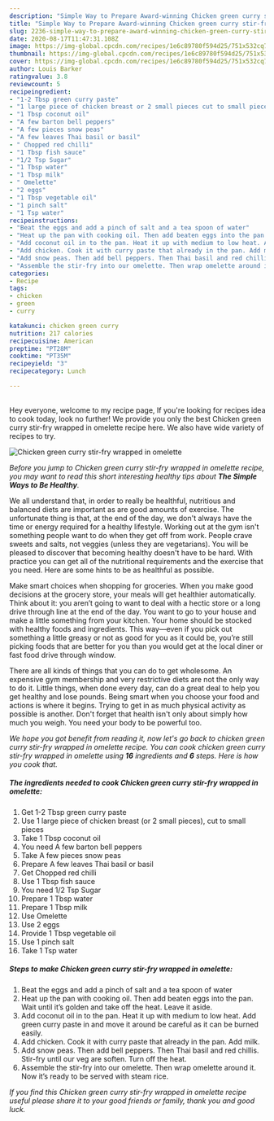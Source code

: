 ```yaml
---
description: "Simple Way to Prepare Award-winning Chicken green curry stir-fry wrapped in omelette"
title: "Simple Way to Prepare Award-winning Chicken green curry stir-fry wrapped in omelette"
slug: 2236-simple-way-to-prepare-award-winning-chicken-green-curry-stir-fry-wrapped-in-omelette
date: 2020-08-17T11:47:31.108Z
image: https://img-global.cpcdn.com/recipes/1e6c89780f594d25/751x532cq70/chicken-green-curry-stir-fry-wrapped-in-omelette-recipe-main-photo.jpg
thumbnail: https://img-global.cpcdn.com/recipes/1e6c89780f594d25/751x532cq70/chicken-green-curry-stir-fry-wrapped-in-omelette-recipe-main-photo.jpg
cover: https://img-global.cpcdn.com/recipes/1e6c89780f594d25/751x532cq70/chicken-green-curry-stir-fry-wrapped-in-omelette-recipe-main-photo.jpg
author: Louis Barker
ratingvalue: 3.8
reviewcount: 5
recipeingredient:
- "1-2 Tbsp green curry paste"
- "1 large piece of chicken breast or 2 small pieces cut to small pieces"
- "1 Tbsp coconut oil"
- "A few barton bell peppers"
- "A few pieces snow peas"
- "A few leaves Thai basil or basil"
- " Chopped red chilli"
- "1 Tbsp fish sauce"
- "1/2 Tsp Sugar"
- "1 Tbsp water"
- "1 Tbsp milk"
- " Omelette"
- "2 eggs"
- "1 Tbsp vegetable oil"
- "1 pinch salt"
- "1 Tsp water"
recipeinstructions:
- "Beat the eggs and add a pinch of salt and a tea spoon of water"
- "Heat up the pan with cooking oil. Then add beaten eggs into the pan. Wait until it’s golden and take off the heat. Leave it aside."
- "Add coconut oil in to the pan. Heat it up with medium to low heat. Add green curry paste in and move it around be careful as it can be burned easily."
- "Add chicken. Cook it with curry paste that already in the pan. Add milk."
- "Add snow peas. Then add bell peppers. Then Thai basil and red chillis. Stir-fry until our veg are soften. Turn off the heat."
- "Assemble the stir-fry into our omelette. Then wrap omelette around it. Now it’s ready to be served with steam rice."
categories:
- Recipe
tags:
- chicken
- green
- curry

katakunci: chicken green curry 
nutrition: 217 calories
recipecuisine: American
preptime: "PT28M"
cooktime: "PT35M"
recipeyield: "3"
recipecategory: Lunch

---
```

<br>
Hey everyone, welcome to my recipe page, If you're looking for recipes idea to cook today, look no further! We provide you only the best Chicken green curry stir-fry wrapped in omelette recipe here. We also have wide variety of recipes to try.
<br>


![Chicken green curry stir-fry wrapped in omelette](https://img-global.cpcdn.com/recipes/1e6c89780f594d25/751x532cq70/chicken-green-curry-stir-fry-wrapped-in-omelette-recipe-main-photo.jpg)

<i>Before you jump to Chicken green curry stir-fry wrapped in omelette recipe, you may want to read this short interesting healthy tips about <strong>The Simple Ways to Be Healthy</strong>.</i>

We all understand that, in order to really be healthful, nutritious and balanced diets are important as are good amounts of exercise. The unfortunate thing is that, at the end of the day, we don't always have the time or energy required for a healthy lifestyle. Working out at the gym isn't something people want to do when they get off from work. People crave sweets and salts, not veggies (unless they are vegetarians). You will be pleased to discover that becoming healthy doesn't have to be hard. With practice you can get all of the nutritional requirements and the exercise that you need. Here are some hints to be as healthful as possible.

Make smart choices when shopping for groceries. When you make good decisions at the grocery store, your meals will get healthier automatically. Think about it: you aren’t going to want to deal with a hectic store or a long drive through line at the end of the day. You want to go to your house and make a little something from your kitchen. Your home should be stocked with healthy foods and ingredients. This way—even if you pick out something a little greasy or not as good for you as it could be, you’re still picking foods that are better for you than you would get at the local diner or fast food drive through window.

There are all kinds of things that you can do to get wholesome. An expensive gym membership and very restrictive diets are not the only way to do it. Little things, when done every day, can do a great deal to help you get healthy and lose pounds. Being smart when you choose your food and actions is where it begins. Trying to get in as much physical activity as possible is another. Don't forget that health isn't only about simply how much you weigh. You need your body to be powerful too. 


<i>We hope you got benefit from reading it, now let's go back to chicken green curry stir-fry wrapped in omelette recipe. You can cook chicken green curry stir-fry wrapped in omelette using <strong>16</strong> ingredients and <strong>6</strong> steps. Here is how you cook that.
</i>

##### The ingredients needed to cook Chicken green curry stir-fry wrapped in omelette:

1. Get 1-2 Tbsp green curry paste
1. Use 1 large piece of chicken breast (or 2 small pieces), cut to small pieces
1. Take 1 Tbsp coconut oil
1. You need A few barton bell peppers
1. Take A few pieces snow peas
1. Prepare A few leaves Thai basil or basil
1. Get  Chopped red chilli
1. Use 1 Tbsp fish sauce
1. You need 1/2 Tsp Sugar
1. Prepare 1 Tbsp water
1. Prepare 1 Tbsp milk
1. Use  Omelette
1. Use 2 eggs
1. Provide 1 Tbsp vegetable oil
1. Use 1 pinch salt
1. Take 1 Tsp water


##### Steps to make Chicken green curry stir-fry wrapped in omelette:

1. Beat the eggs and add a pinch of salt and a tea spoon of water
1. Heat up the pan with cooking oil. Then add beaten eggs into the pan. Wait until it’s golden and take off the heat. Leave it aside.
1. Add coconut oil in to the pan. Heat it up with medium to low heat. Add green curry paste in and move it around be careful as it can be burned easily.
1. Add chicken. Cook it with curry paste that already in the pan. Add milk.
1. Add snow peas. Then add bell peppers. Then Thai basil and red chillis. Stir-fry until our veg are soften. Turn off the heat.
1. Assemble the stir-fry into our omelette. Then wrap omelette around it. Now it’s ready to be served with steam rice.


<i>If you find this Chicken green curry stir-fry wrapped in omelette recipe useful please share it to your good friends or family, thank you and good luck.</i>
